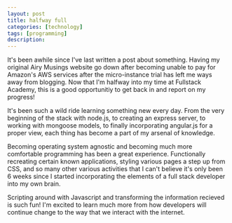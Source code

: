 ```yaml
---
layout: post
title: halfway full
categories: [technology]
tags: [programming]
description: 
---
```


It's been awhile since I've last written a post about something. Having my original Airy Musings website go down after becoming unable to pay for Amazon's AWS services after the micro-instance trial has left me ways away from blogging. Now that I'm halfway into my time at Fullstack Academy, this is a good opportunitiy to get back in and report on my progress! 

It's been such a wild ride learning something new every day. From the very beginning of the stack with node.js, to creating an express server, to working with mongoose models, to finally incorporating angular.js for a proper view, each thing has become a part of my arsenal of knowledge. 

Becoming operating system agnostic and becoming much more comfortable programming has been a great experience. Functionally recreating certain known applications, styling various pages a step up from CSS, and so many other various activities that I can't believe it's only been 6 weeks since I started incorporating the elements of a full stack developer into my own brain.

Scripting around with Javascript and transforming the information recieved is such fun! I'm excited to learn much more from how developers will continue change to the way that we interact with the internet.